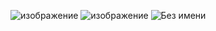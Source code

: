 ![изображение](https://github.com/bogdnnx/kursovaya/assets/132083196/a0896ab1-cadb-4a2b-8b10-5d5f4586ea3c)
![изображение](https://github.com/bogdnnx/kursovaya/assets/132083196/076485ea-45df-43f2-b70d-ca38ceed66a5)
![Без имени](https://github.com/bogdnnx/kursovaya/assets/132083196/74bbca98-7acd-441a-8dce-d0bb45749aad)
